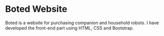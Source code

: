 # Boted Website

Boted is a website for purchasing companion and household robots. 
I have developed the front-end part using HTML, CSS and Bootstrap.
